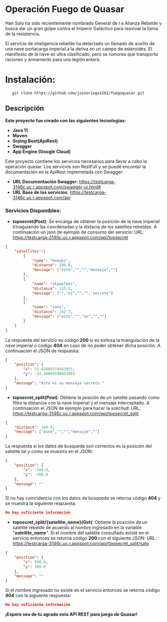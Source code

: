 # Operación Fuego de Quasar
Han Solo ha sido recientemente nombrado General de l a Alianza Rebelde y busca
dar un gran golpe contra el Imperio Galáctico para reavivar la llama de la
resistencia.

El servicio de inteligencia rebelde ha detectado un llamado de auxilio de una nave
portacarga imperial a la deriva en un campo de asteroides. El manifiesto de la nave
es ultra clasificado, pero se rumorea que transporta raciones y armamento para una
legión entera.

# Instalación:
       git clone https://github.com/jssnoriega1282/fuegoquasar.git

## Descripción
**Este proyecto fue creado con las siguientes tecnologías:**
- **Java 11**
- **Maven**
- **Srping Boot(ApiRest)**
- **Swagger**
- **App Engine (Google Cloud)**

Este proyecto contiene los servicios necesarios para llevar a cabo la operación quasar.  Los servicios son RestFull y se puede encontar la documentación en la ApiRest implemetada con Swagger:
- **URL Documentación Swagger:** https://testcarga-3146c.uc.r.appspot.com/swagger-ui.html#
- **URL Base de los servicios**: https://testcarga-3146c.uc.r.appspot.com/api

### Servicios Disponibles:
- **topsecret(Post)**: Se encarga de obtener la posición de la nave imperial trinagulando las coordenadas y la distacia de los satelites rebeldes. A continuación un json de ejemplo de consumo del servicio:
URL: https://testcarga-3146c.uc.r.appspot.com/api/topsecret
````json
{
    "satellites":[
        {
            "name": "kenobi",
            "distance": 100.0,
            "message": ["este","","","mensaje",""]
        },
        {
            "name": "skywalker",
            "distance": 115.5,
            "message": ["","es","","","secreto"]
        },
        {
            "name": "sato",
            "distance": 142.7,
            "message": ["este","","un","",""]
        }         
    ]
}
````
La respuesta del servicio es código **200** si es exitosa la triangulación de la nave imperial o código **404** en caso de no poder obtener dicha posición. A continuación el JSON de respuesta:
```json
{
    "position": {
        "x": 53.02806374563455,
        "y": -33.10069590083003
    },
    "message": "este es un mensaje secreto "
}
```
- **topsecret_split(Post)**: Obtiene la posción de un satelite pasando como filtro la distancia con la nave imperial y el mensaje interceptado. A continuación el JSON de ejemplo para hacer la solicitud:
URL: https://testcarga-3146c.uc.r.appspot.com/api/topsecret_split
```json
{    
    "distance": 100.0,
    "message": ["este","","","mensaje",""]
}
```
La respuesta si los datos de busqueda son correctos es la posición del satelite tal y como se muestra en el JSON:
```json
{
    "position": {
        "x": -500.0,
        "y": -200.0
    },
    "message": ""
}
```
Si no hay coincidencia con los datos de búsqueda se retorna código **404** y se muestra la siguiente respuesta:
```json
No hay suficiente información
```

- **topsecret_split/{satellite_name}(Get)**: Obtiene la posición de un satelite rebelde de acuerdo al nombre ingresado en la variable "***satellite_name***". Si el nombre del satelite consultado existe en el servicio entonces se retorna código **200** con el siguiente JSON:
URL: https://testcarga-3146c.uc.r.appspot.com/api/topsecret_split/sato
```json
{
    "position": {
        "x": 500.0,
        "y": 100.0
    },
    "message": ""
}
```
Si el nombre ingresado no existe en el servicio entonces se retorna código **404** con la siguiente respuesta:
```json
No hay suficiente información
```

**¡Espero sea de tu agrado esta API REST para juego de Quasar!**

